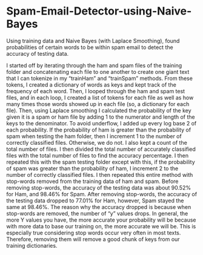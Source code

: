 # Spam-Email-Detector-using-Naive-Bayes
Using training data and Naive Bayes (with Laplace Smoothing), found probabilities of certain words to be within spam email to detect the accuracy of testing data.

I started off by iterating through the ham and spam files of the training folder and concatenating each file to one another to create one giant text that I can tokenize in my “trainHam” and “trainSpam” methods. From these tokens, I created a dictionary of words as keys and kept track of the frequency of each word. Then, I looped through the ham and spam test files, and in each loop, I created a list of tokens for each file as well as how many times those words showed up in each file (so, a dictionary for each file). Then, using Laplace smoothing I calculated the probability of the key given it is a spam or ham file by adding 1 to the numerator and length of the keys to the denominator. To avoid underflow, I added up every log base 2 of each probability. If the probability of ham is greater than the probability of spam when testing the ham folder, then I increment 1 to the number of correctly classified files. Otherwise, we do not. I also kept a count of the total number of files. I then divided the total number of accurately classified files with the total number of files to find the accuracy percentage. I then repeated this with the spam testing folder except with this, if the probability of spam was greater than the probability of ham, I increment 2 to the number of correctly classified files. I then repeated this entire method with stop-words removed from the training data of ham and spam. 
Before removing stop-words, the accuracy of the testing data was about 90.52% for Ham, and 98.46% for Spam. After removing stop-words, the accuracy of the testing data dropped to 77.01% for Ham, however, Spam stayed the same at 98.46%. The reason why the accuracy dropped is because when stop-words are removed, the number of “y” values drops. In general, the more Y values you have, the more accurate your probability will be because with more data to base our training on, the more accurate we will be. This is especially true considering stop words occur very often in most texts. Therefore, removing them will remove a good chunk of keys from our training dictionaries.

